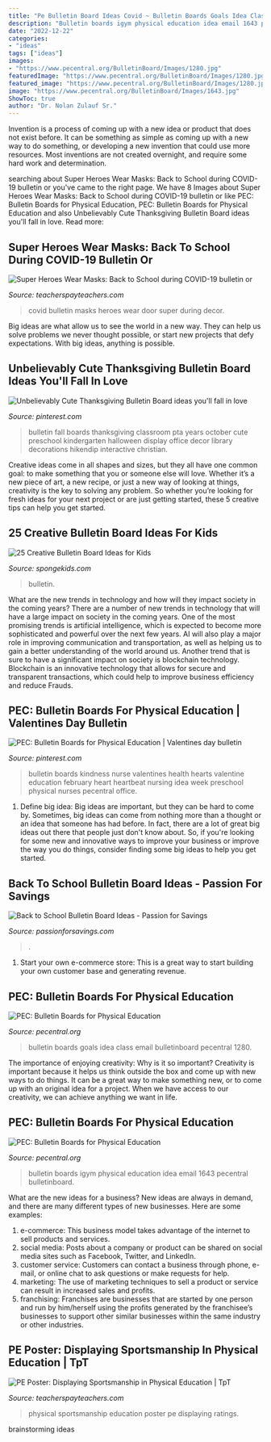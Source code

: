 ```yaml
---
title: "Pe Bulletin Board Ideas Covid ~ Bulletin Boards Goals Idea Class Email Bulletinboard Pecentral 1280"
description: "Bulletin boards igym physical education idea email 1643 pecentral bulletinboard"
date: "2022-12-22"
categories:
- "ideas"
tags: ["ideas"]
images:
- "https://www.pecentral.org/BulletinBoard/Images/1280.jpg"
featuredImage: "https://www.pecentral.org/BulletinBoard/Images/1280.jpg"
featured_image: "https://www.pecentral.org/BulletinBoard/Images/1280.jpg"
image: "https://www.pecentral.org/BulletinBoard/Images/1643.jpg"
ShowToc: true
author: "Dr. Nolan Zulauf Sr."
---
```



Invention is a process of coming up with a new idea or product that does not exist before. It can be something as simple as coming up with a new way to do something, or developing a new invention that could use more resources. Most inventions are not created overnight, and require some hard work and determination.

	

		
searching about Super Heroes Wear Masks: Back to School during COVID-19 bulletin or you've came to the right page. We have 8 Images about Super Heroes Wear Masks: Back to School during COVID-19 bulletin or like PEC: Bulletin Boards for Physical Education, PEC: Bulletin Boards for Physical Education and also Unbelievably Cute Thanksgiving Bulletin Board ideas you&#039;ll fall in love. Read more:
		
    
## Super Heroes Wear Masks: Back To School During COVID-19 Bulletin Or

<img loading=lazy src="https://ecdn.teacherspayteachers.com/thumbitem/Super-Heroes-Wear-Masks-Back-to-School-during-COVID-19-bulletin-or-door-decor-5793714-1608388974/original-5793714-1.jpg" onerror="this.onerror=null;this.src='https://tse1.mm.bing.net/th?id=OIP.-ox7UfN6wrylpM7BJK-KLwAAAA&amp;pid=15.1';" alt="Super Heroes Wear Masks: Back to School during COVID-19 bulletin or">

_Source: teacherspayteachers.com_

>covid bulletin masks heroes wear door super during decor. 

	

Big ideas are what allow us to see the world in a new way. They can help us solve problems we never thought possible, or start new projects that defy expectations. With big ideas, anything is possible.

    
## Unbelievably Cute Thanksgiving Bulletin Board Ideas You&#039;ll Fall In Love

<img loading=lazy src="https://i.pinimg.com/736x/b2/32/14/b232145b07f601ae26cc9dee57549a1c.jpg" onerror="this.onerror=null;this.src='https://tse3.mm.bing.net/th?id=OIP.3Bj0iWmepMj8fEPeb5hpCQHaHa&amp;pid=15.1';" alt="Unbelievably Cute Thanksgiving Bulletin Board ideas you&#039;ll fall in love">

_Source: pinterest.com_

>bulletin fall boards thanksgiving classroom pta years october cute preschool kindergarten halloween display office decor library decorations hikendip interactive christian. 

	

Creative ideas come in all shapes and sizes, but they all have one common goal: to make something that you or someone else will love. Whether it’s a new piece of art, a new recipe, or just a new way of looking at things, creativity is the key to solving any problem. So whether you’re looking for fresh ideas for your next project or are just getting started, these 5 creative tips can help you get started.

    
## 25 Creative Bulletin Board Ideas For Kids

<img loading=lazy src="https://spongekids.com/wp-content/uploads/2014/06/bulletin-board-ideas/6-cool-first-day-board-idea.jpg" onerror="this.onerror=null;this.src='https://tse3.mm.bing.net/th?id=OIP.3bBIWW2_t7GJDhpuyYCtlQHaJ6&amp;pid=15.1';" alt="25 Creative Bulletin Board Ideas for Kids">

_Source: spongekids.com_

>bulletin. 

	

What are the new trends in technology and how will they impact society in the coming years?
There are a number of new trends in technology that will have a large impact on society in the coming years. One of the most promising trends is artificial intelligence, which is expected to become more sophisticated and powerful over the next few years. AI will also play a major role in improving communication and transportation, as well as helping us to gain a better understanding of the world around us. Another trend that is sure to have a significant impact on society is blockchain technology. Blockchain is an innovative technology that allows for secure and transparent transactions, which could help to improve business efficiency and reduce Frauds.

    
## PEC: Bulletin Boards For Physical Education | Valentines Day Bulletin

<img loading=lazy src="https://i.pinimg.com/736x/c5/82/14/c58214ab0a482a2656122b4f187c995f--nurse-bulletin-board-health-bulletin-boards.jpg" onerror="this.onerror=null;this.src='https://tse3.mm.bing.net/th?id=OIP.P0hBhGk4RG0KojsQLA7__gHaEL&amp;pid=15.1';" alt="PEC: Bulletin Boards for Physical Education | Valentines day bulletin">

_Source: pinterest.com_

>bulletin boards kindness nurse valentines health hearts valentine education february heart heartbeat nursing idea week preschool physical nurses pecentral office. 

	

1. Define big idea:
Big ideas are important, but they can be hard to come by. Sometimes, big ideas can come from nothing more than a thought or an idea that someone has had before. In fact, there are a lot of great big ideas out there that people just don't know about. So, if you're looking for some new and innovative ways to improve your business or improve the way you do things, consider finding some big ideas to help you get started.

    
## Back To School Bulletin Board Ideas - Passion For Savings

<img loading=lazy src="https://www.passionforsavings.com/content/uploads/2013/07/Bulletin-Board-Ideas-Pinterest.jpg" onerror="this.onerror=null;this.src='https://tse4.mm.bing.net/th?id=OIP.CXduemirkkrWZzppePWJmwHaEO&amp;pid=15.1';" alt="Back to School Bulletin Board Ideas - Passion for Savings">

_Source: passionforsavings.com_

>. 

	

1. Start your own e-commerce store: This is a great way to start building your own customer base and generating revenue.

    
## PEC: Bulletin Boards For Physical Education

<img loading=lazy src="https://www.pecentral.org/BulletinBoard/Images/1280.jpg" onerror="this.onerror=null;this.src='https://tse4.mm.bing.net/th?id=OIP.rQduiz78yzVB_lP3DdxGvAHaFj&amp;pid=15.1';" alt="PEC: Bulletin Boards for Physical Education">

_Source: pecentral.org_

>bulletin boards goals idea class email bulletinboard pecentral 1280. 

	

The importance of enjoying creativity: Why is it so important?
Creativity is important because it helps us think outside the box and come up with new ways to do things. It can be a great way to make something new, or to come up with an original idea for a project. When we have access to our creativity, we can achieve anything we want in life.

    
## PEC: Bulletin Boards For Physical Education

<img loading=lazy src="https://www.pecentral.org/BulletinBoard/Images/1643.jpg" onerror="this.onerror=null;this.src='https://tse1.mm.bing.net/th?id=OIP.cNIEjcluZ9QPAsFj8JDxcQHaE8&amp;pid=15.1';" alt="PEC: Bulletin Boards for Physical Education">

_Source: pecentral.org_

>bulletin boards igym physical education idea email 1643 pecentral bulletinboard. 

	

What are the new ideas for a business?
New ideas are always in demand, and there are many different types of new businesses. Here are some examples: 
1. e-commerce: This business model takes advantage of the internet to sell products and services. 
2. social media: Posts about a company or product can be shared on social media sites such as Facebook, Twitter, and LinkedIn. 
3. customer service: Customers can contact a business through phone, e-mail, or online chat to ask questions or make requests for help. 
4. marketing: The use of marketing techniques to sell a product or service can result in increased sales and profits. 
5. franchising: Franchises are businesses that are started by one person and run by him/herself using the profits generated by the franchisee’s businesses to support other similar businesses within the same industry or other industries.

    
## PE Poster: Displaying Sportsmanship In Physical Education | TpT

<img loading=lazy src="https://ecdn.teacherspayteachers.com/thumbitem/PE-Poster-Displaying-Sportsmanship-in-Physical-Education-1859100-1507058304/original-1859100-1.jpg" onerror="this.onerror=null;this.src='https://tse1.mm.bing.net/th?id=OIP.WMgjMiLsg1ZKoz0ID7XoZQAAAA&amp;pid=15.1';" alt="PE Poster: Displaying Sportsmanship in Physical Education | TpT">

_Source: teacherspayteachers.com_

>physical sportsmanship education poster pe displaying ratings. 

	
 brainstorming ideas 
